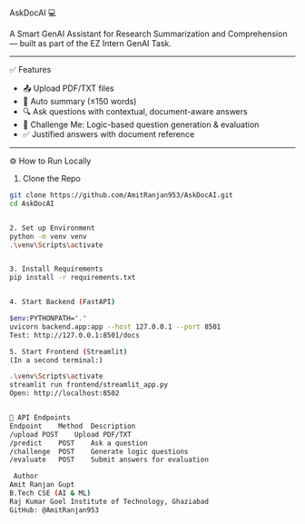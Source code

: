  AskDocAI 💻

A Smart GenAI Assistant for Research Summarization and Comprehension — built as part of the EZ Intern GenAI Task.

---
✅ Features 

- 📤 Upload PDF/TXT files
- 📑 Auto summary (≤150 words)
- 🔍 Ask questions with contextual, document-aware answers
- 🧠 Challenge Me: Logic-based question generation & evaluation
- ✅ Justified answers with document reference

---
 ⚙️ How to Run Locally

1. Clone the Repo

```bash
git clone https://github.com/AmitRanjan953/AskDocAI.git
cd AskDocAI


2. Set up Environment
python -m venv venv
.\venv\Scripts\activate          


3. Install Requirements
pip install -r requirements.txt


4. Start Backend (FastAPI)

$env:PYTHONPATH="."
uvicorn backend.app:app --host 127.0.0.1 --port 8501
Test: http://127.0.0.1:8501/docs

5. Start Frontend (Streamlit)
(In a second terminal:)

.\venv\Scripts\activate
streamlit run frontend/streamlit_app.py
Open: http://localhost:8502


🔁 API Endpoints
Endpoint	Method	Description
/upload	POST	Upload PDF/TXT
/predict	POST	Ask a question
/challenge	POST	Generate logic questions
/evaluate	POST	Submit answers for evaluation

 Author
Amit Ranjan Gupt
B.Tech CSE (AI & ML)
Raj Kumar Goel Institute of Technology, Ghaziabad
GitHub: @AmitRanjan953

